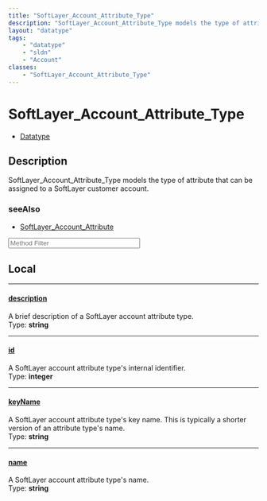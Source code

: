 ```yaml
---
title: "SoftLayer_Account_Attribute_Type"
description: "SoftLayer_Account_Attribute_Type models the type of attribute that can be assigned to a SoftLayer customer account."
layout: "datatype"
tags:
    - "datatype"
    - "sldn"
    - "Account"
classes:
    - "SoftLayer_Account_Attribute_Type"
---
```


# SoftLayer_Account_Attribute_Type
<div id='service-datatype'>
    <ul id='sldn-reference-tabs'>
        <li id='datatype'> <a href='/reference/datatypes/SoftLayer_Account_Attribute_Type' >Datatype</a></li>
    </ul>
</div>

## Description 
SoftLayer_Account_Attribute_Type models the type of attribute that can be assigned to a SoftLayer customer account. 



### seeAlso

* [SoftLayer_Account_Attribute](/reference/datatypes/SoftLayer_Account_Attribute )




<!-- Service Filer BEGIN -->
<div class="view-filters">
        <div class="clearfix">
            <div class="search-input-box">
                <input placeholder="Method Filter" onkeyup="titleSearch(inputId='prop-input', divId='properties', elementClass='prop-row')" 
                    type="text" id="prop-input" value="" size="30" maxlength="128" class="form-text">
            </div>
        </div>
</div>
<!-- Service Filer END -->

<div id="properties" class="content">
<div id="localProperties" class="prop-content" >

## Local
-----
[description]: #description
#### [description]
A brief description of a SoftLayer account attribute type.   
<span class="type-label">Type: </span>**string**

-----
[id]: #id
#### [id]
A SoftLayer account attribute type's internal identifier.   
<span class="type-label">Type: </span>**integer**

-----
[keyName]: #keyname
#### [keyName]
A SoftLayer account attribute type's key name. This is typically a shorter version of an attribute type's name.   
<span class="type-label">Type: </span>**string**

-----
[name]: #name
#### [name]
A SoftLayer account attribute type's name.   
<span class="type-label">Type: </span>**string**

</div>
<!-- LOCAL PROPERTY END -->

</div>


